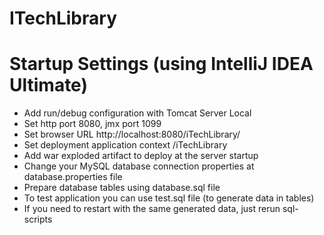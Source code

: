 # ITechLibrary

# Startup Settings (using IntelliJ IDEA Ultimate) #
* Add run/debug configuration with Tomcat Server Local
* Set http port 8080, jmx port 1099
* Set browser URL http://localhost:8080/iTechLibrary/
* Set deployment application context /iTechLibrary
* Add war exploded artifact to deploy at the server startup
* Change your MySQL database connection properties at database.properties file
* Prepare database tables using database.sql file
* To test application you can use test.sql file (to generate data in tables)
* If you need to restart with the same generated data, just rerun sql-scripts
